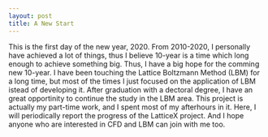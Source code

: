 ```yaml
---
layout: post
title: A New Start
---
```


This is the first day of the new year, 2020. From 2010-2020, I personally have achieved a lot of things, thus I believe 10-year is a time which long enough to achieve something big. Thus, I have a big hope for the comming new 10-year. I have been touching the Lattice Boltzmann Method (LBM) for a long time, but most of the times I just focused on the application of LBM istead of developing it. After graduation with a dectoral degree, I have an great opportinity to continue the study in the LBM area. This project is actually my part-time work, and I spent most of my afterhours in it. Here, I will periodically report the progress of the LatticeX project. And I hope anyone who are interested in CFD and LBM can join with me too.